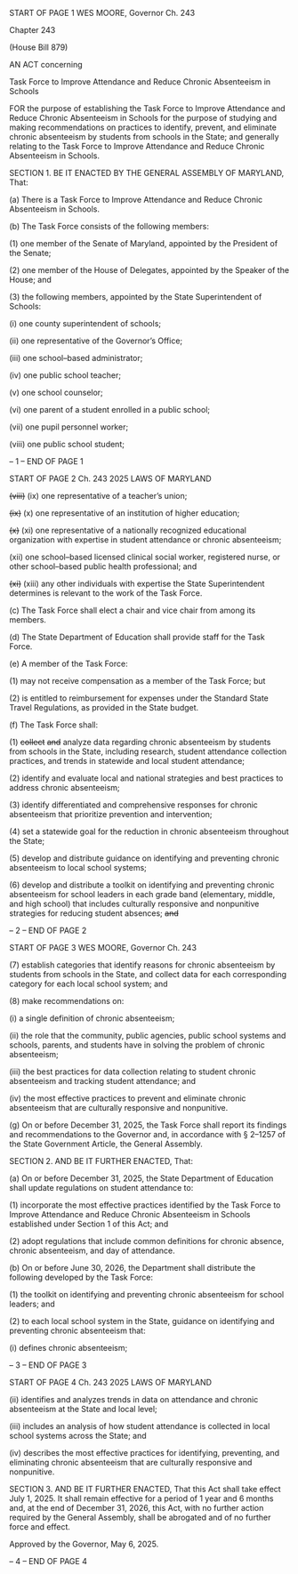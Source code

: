 START OF PAGE 1
WES MOORE, Governor Ch. 243

Chapter 243

(House Bill 879)

AN ACT concerning

Task Force to Improve Attendance and Reduce Chronic Absenteeism in Schools

FOR the purpose of establishing the Task Force to Improve Attendance and Reduce Chronic
Absenteeism in Schools for the purpose of studying and making recommendations
on practices to identify, prevent, and eliminate chronic absenteeism by students from
schools in the State; and generally relating to the Task Force to Improve Attendance
and Reduce Chronic Absenteeism in Schools.

SECTION 1. BE IT ENACTED BY THE GENERAL ASSEMBLY OF MARYLAND,
That:

(a) There is a Task Force to Improve Attendance and Reduce Chronic
Absenteeism in Schools.

(b) The Task Force consists of the following members:

(1) one member of the Senate of Maryland, appointed by the President of
the Senate;

(2) one member of the House of Delegates, appointed by the Speaker of the
House; and

(3) the following members, appointed by the State Superintendent of
Schools:

(i) one county superintendent of schools;

(ii) one representative of the Governor’s Office;

(iii) one school–based administrator;

(iv) one public school teacher;

(v) one school counselor;

(vi) one parent of a student enrolled in a public school;

(vii) one pupil personnel worker;

(viii) one public school student;

– 1 –
END OF PAGE 1

START OF PAGE 2
Ch. 243 2025 LAWS OF MARYLAND

~~(viii)~~ (ix) one representative of a teacher’s union;

~~(ix)~~ (x) one representative of an institution of higher education;

~~(x)~~ (xi) one representative of a nationally recognized educational
organization with expertise in student attendance or chronic absenteeism;

(xii) one school–based licensed clinical social worker, registered
nurse, or other school–based public health professional; and

~~(xi)~~ (xiii) any other individuals with expertise the State
Superintendent determines is relevant to the work of the Task Force.

(c) The Task Force shall elect a chair and vice chair from among its members.

(d) The State Department of Education shall provide staff for the Task Force.

(e) A member of the Task Force:

(1) may not receive compensation as a member of the Task Force; but

(2) is entitled to reimbursement for expenses under the Standard State
Travel Regulations, as provided in the State budget.

(f) The Task Force shall:

(1) ~~collect~~ ~~and~~ analyze data regarding chronic absenteeism by students
from schools in the State, including research, student attendance collection practices, and
trends in statewide and local student attendance;

(2) identify and evaluate local and national strategies and best practices to
address chronic absenteeism;

(3) identify differentiated and comprehensive responses for chronic
absenteeism that prioritize prevention and intervention;

(4) set a statewide goal for the reduction in chronic absenteeism
throughout the State;

(5) develop and distribute guidance on identifying and preventing chronic
absenteeism to local school systems;

(6) develop and distribute a toolkit on identifying and preventing chronic
absenteeism for school leaders in each grade band (elementary, middle, and high school)
that includes culturally responsive and nonpunitive strategies for reducing student
absences; ~~and~~

– 2 –
END OF PAGE 2

START OF PAGE 3
WES MOORE, Governor Ch. 243

(7) establish categories that identify reasons for chronic absenteeism by
students from schools in the State, and collect data for each corresponding category for each
local school system; and

(8) make recommendations on:

(i) a single definition of chronic absenteeism;

(ii) the role that the community, public agencies, public school
systems and schools, parents, and students have in solving the problem of chronic
absenteeism;

(iii) the best practices for data collection relating to student chronic
absenteeism and tracking student attendance; and

(iv) the most effective practices to prevent and eliminate chronic
absenteeism that are culturally responsive and nonpunitive.

(g) On or before December 31, 2025, the Task Force shall report its findings and
recommendations to the Governor and, in accordance with § 2–1257 of the State
Government Article, the General Assembly.

SECTION 2. AND BE IT FURTHER ENACTED, That:

(a) On or before December 31, 2025, the State Department of Education shall
update regulations on student attendance to:

(1) incorporate the most effective practices identified by the Task Force to
Improve Attendance and Reduce Chronic Absenteeism in Schools established under Section
1 of this Act; and

(2) adopt regulations that include common definitions for chronic absence,
chronic absenteeism, and day of attendance.

(b) On or before June 30, 2026, the Department shall distribute the following
developed by the Task Force:

(1) the toolkit on identifying and preventing chronic absenteeism for school
leaders; and

(2) to each local school system in the State, guidance on identifying and
preventing chronic absenteeism that:

(i) defines chronic absenteeism;

– 3 –
END OF PAGE 3

START OF PAGE 4
Ch. 243 2025 LAWS OF MARYLAND

(ii) identifies and analyzes trends in data on attendance and chronic
absenteeism at the State and local level;

(iii) includes an analysis of how student attendance is collected in
local school systems across the State; and

(iv) describes the most effective practices for identifying, preventing,
and eliminating chronic absenteeism that are culturally responsive and nonpunitive.

SECTION 3. AND BE IT FURTHER ENACTED, That this Act shall take effect July
1, 2025. It shall remain effective for a period of 1 year and 6 months and, at the end of
December 31, 2026, this Act, with no further action required by the General Assembly, shall
be abrogated and of no further force and effect.

Approved by the Governor, May 6, 2025.

– 4 –
END OF PAGE 4